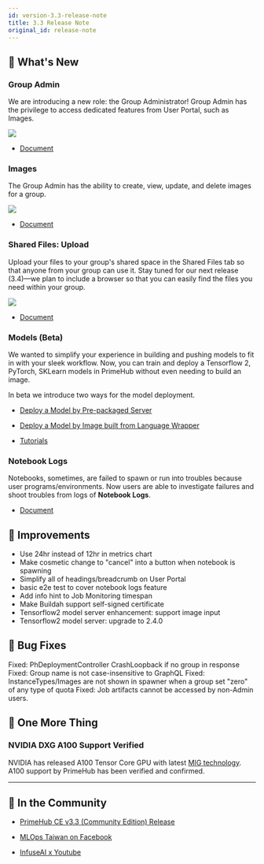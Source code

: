 ```yaml
---
id: version-3.3-release-note
title: 3.3 Release Note
original_id: release-note
---
```



## 🌟 What's New

### Group Admin

We are introducing a new role: the Group Administrator! Group Admin has the privilege to access dedicated features from User Portal, such as Images.

![](assets/group_admin.png)

+ [Document](guide_manual/admin-group#members)

### Images

The Group Admin has the ability to create, view, update, and delete images for a group.

![](assets/group-image-list.png)

+ [Document](group-image)

### Shared Files: Upload

Upload your files to your group's shared space in the Shared Files tab so that anyone from your group can use it. Stay tuned for our next release (3.4)—we plan to include a browser so that you can easily find the files you need within your group. 

![](assets/files-uploader.png)

+ [Document](shared-files)

### Models (Beta)

We wanted to simplify your experience in building and pushing models to fit in with your sleek workflow. Now, you can train and deploy a Tensorflow 2, PyTorch, SKLearn models in PrimeHub without even needing to build an image.

In beta we introduce two ways for the model deployment.

+ [Deploy a Model by Pre-packaged Server](model-deployment-tutorial-prepackaged-image)

+ [Deploy a Model by Image built from Language Wrapper](model-deployment-tutorial-model-image)

+ [Tutorials](model-deployment-tutorial-concepts)

### Notebook Logs

Notebooks, sometimes, are failed to spawn or run into troubles because user programs/environments. Now users are able to investigate failures and shoot troubles from logs of **Notebook Logs**.

+ [Document](quickstart/launch-project#notebook-logs)


## 🚀 Improvements

+ Use 24hr instead of 12hr in metrics chart
+ Make cosmetic change to "cancel" into a button when notebook is spawning
+ Simplify all of headings/breadcrumb on User Portal
+ basic e2e test to cover notebook logs feature
+ Add info hint to Job Monitoring timespan
+ Make Buildah support self-signed certificate
+ Tensorflow2 model server enhancement: support image input
+ Tensorflow2 model server: upgrade to 2.4.0

## 🧰 Bug Fixes

Fixed: PhDeploymentController CrashLoopback if no group in response
Fixed: Group name is not case-insensitive to GraphQL
Fixed: InstanceTypes/Images are not shown in spawner when a group set "zero" of any type of quota
Fixed: Job artifacts cannot be accessed by non-Admin users.

## 💫 One More Thing

### NVIDIA DXG A100 Support Verified

NVIDIA has released A100 Tensor Core GPU with latest [MIG technology](https://www.nvidia.com/en-us/technologies/multi-instance-gpu/). A100 support by PrimeHub has been verified and confirmed.
  
---

## 🎪 In the Community

+ [PrimeHub CE v3.3 (Community Edition) Release](https://github.com/InfuseAI/primehub/releases)

+ [MLOps Taiwan on Facebook](https://www.facebook.com/groups/mlopstw/)

+ [InfuseAI x Youtube](https://www.youtube.com/channel/UCbbRUfqKPWfZxZY62Pian-g)
